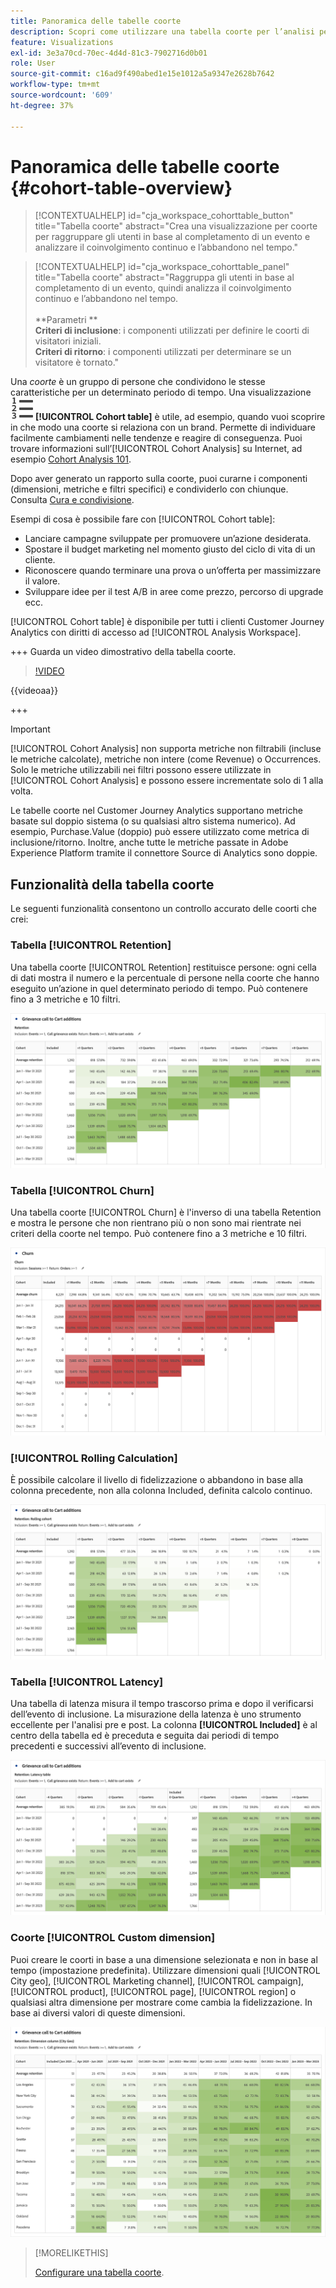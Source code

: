 ```yaml
---
title: Panoramica delle tabelle coorte
description: Scopri come utilizzare una tabella coorte per l’analisi per coorte in Analysis Workspace
feature: Visualizations
exl-id: 3e3a70cd-70ec-4d4d-81c3-7902716d0b01
role: User
source-git-commit: c16ad9f490abed1e15e1012a5a9347e2628b7642
workflow-type: tm+mt
source-wordcount: '609'
ht-degree: 37%

---
```


# Panoramica delle tabelle coorte {#cohort-table-overview}

<!-- markdownlint-disable MD034 -->

>[!CONTEXTUALHELP]
>id="cja_workspace_cohorttable_button"
>title="Tabella coorte"
>abstract="Crea una visualizzazione per coorte per raggruppare gli utenti in base al completamento di un evento e analizzare il coinvolgimento continuo e l’abbandono nel tempo."

<!-- markdownlint-enable MD034 -->

<!-- markdownlint-disable MD034 -->

>[!CONTEXTUALHELP]
>id="cja_workspace_cohorttable_panel"
>title="Tabella coorte"
>abstract="Raggruppa gli utenti in base al completamento di un evento, quindi analizza il coinvolgimento continuo e l’abbandono nel tempo.<br/><br/>**Parametri **<br/>**Criteri di inclusione**: i componenti utilizzati per definire le coorti di visitatori iniziali.<br/>**Criteri di ritorno**: i componenti utilizzati per determinare se un visitatore è tornato."

<!-- markdownlint-enable MD034 -->


Una *coorte* è un gruppo di persone che condividono le stesse caratteristiche per un determinato periodo di tempo. Una visualizzazione ![TextNumbered](/help/assets/icons/TextNumbered.svg) **[!UICONTROL Cohort table]** è utile, ad esempio, quando vuoi scoprire in che modo una coorte si relaziona con un brand. Permette di individuare facilmente cambiamenti nelle tendenze e reagire di conseguenza. Puoi trovare informazioni sull’[!UICONTROL Cohort Analysis] su Internet, ad esempio [Cohort Analysis 101](https://it.wikipedia.org/wiki/Analisi_di_coorte).

Dopo aver generato un rapporto sulla coorte, puoi curarne i componenti (dimensioni, metriche e filtri specifici) e condividerlo con chiunque. Consulta [Cura e condivisione](/help/analysis-workspace/curate-share/curate.md).

Esempi di cosa è possibile fare con [!UICONTROL Cohort table]:

* Lanciare campagne sviluppate per promuovere un’azione desiderata.
* Spostare il budget marketing nel momento giusto del ciclo di vita di un cliente.
* Riconoscere quando terminare una prova o un’offerta per massimizzare il valore.
* Sviluppare idee per il test A/B in aree come prezzo, percorso di upgrade ecc.

[!UICONTROL Cohort table] è disponibile per tutti i clienti Customer Journey Analytics con diritti di accesso ad [!UICONTROL Analysis Workspace].

+++ Guarda un video dimostrativo della tabella coorte.

>[!VIDEO](https://video.tv.adobe.com/v/23990/?quality=12)

{{videoaa}}

+++

>[!IMPORTANT]
>
>[!UICONTROL Cohort Analysis] non supporta metriche non filtrabili (incluse le metriche calcolate), metriche non intere (come Revenue) o Occurrences. Solo le metriche utilizzabili nei filtri possono essere utilizzate in [!UICONTROL Cohort Analysis] e possono essere incrementate solo di 1 alla volta.

Le tabelle coorte nel Customer Journey Analytics supportano metriche basate sul doppio sistema (o su qualsiasi altro sistema numerico). Ad esempio, Purchase.Value (doppio) può essere utilizzato come metrica di inclusione/ritorno. Inoltre, anche tutte le metriche passate in Adobe Experience Platform tramite il connettore Source di Analytics sono doppie.

## Funzionalità della tabella coorte

Le seguenti funzionalità consentono un controllo accurato delle coorti che crei:

### Tabella [!UICONTROL Retention]

Una tabella coorte [!UICONTROL Retention] restituisce persone: ogni cella di dati mostra il numero e la percentuale di persone nella coorte che hanno eseguito un’azione in quel determinato periodo di tempo. Può contenere fino a 3 metriche e 10 filtri.

![Un report di coorte Rention che mostra le unità e la percentuale di persone nella coorte.](assets/retention-report.png)

### Tabella [!UICONTROL Churn]

Una tabella coorte [!UICONTROL Churn] è l&#39;inverso di una tabella Retention e mostra le persone che non rientrano più o non sono mai rientrate nei criteri della coorte nel tempo. Può contenere fino a 3 metriche e 10 filtri.

![Una tabella Churn (Abbandono) che mostra le unità e la percentuale di persone che non soddisfano i criteri di ritorno per una coorte.](assets/churn-report.png)

### [!UICONTROL Rolling Calculation]

È possibile calcolare il livello di fidelizzazione o abbandono in base alla colonna precedente, non alla colonna Included, definita calcolo continuo.

![Un report di conservazione per coorte che mostra i calcoli basati su una colonna di dati precedente.](assets/retention-report-rolling.png)

### Tabella [!UICONTROL Latency]

Una tabella di latenza misura il tempo trascorso prima e dopo il verificarsi dell’evento di inclusione. La misurazione della latenza è uno strumento eccellente per l&#39;analisi pre e post. La colonna **[!UICONTROL Included]** è al centro della tabella ed è preceduta e seguita dai periodi di tempo precedenti e successivi all’evento di inclusione.

![Un report di coorte che mostra il tempo trascorso prima e dopo un evento.](assets/retention-report-latency.png)

### Coorte [!UICONTROL Custom dimension]

Puoi creare le coorti in base a una dimensione selezionata e non in base al tempo (impostazione predefinita). Utilizzare dimensioni quali [!UICONTROL City geo], [!UICONTROL Marketing channel], [!UICONTROL campaign], [!UICONTROL product], [!UICONTROL page], [!UICONTROL region] o qualsiasi altra dimensione per mostrare come cambia la fidelizzazione. In base ai diversi valori di queste dimensioni.

![Un report coorte che mostra un report personalizzato con le dimensioni selezionate non la coorte basata sul tempo predefinita.](assets/retention-dimensions.png)

>[!MORELIKETHIS]
>
>[Configurare una tabella coorte](/help/analysis-workspace/visualizations/cohort-table/t-cohort.md).
>


